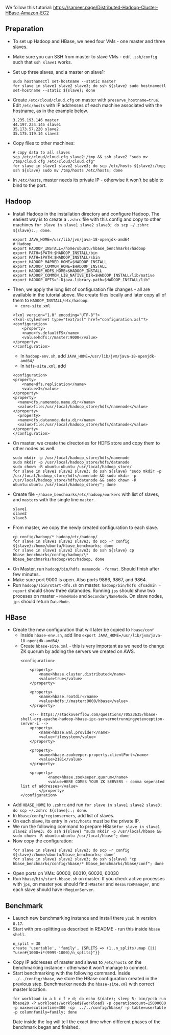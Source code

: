 
We follow this tutorial: https://sameer.page/Distributed-Hadoop-Cluster-HBase-Amazon-EC2

## Preparation

* To set up Hadoop and HBase, we need four VMs - one master and three slaves.
* Make sure you can SSH from master to slave VMs - edit `.ssh/config` such that `ssh slave1` works.
* Set up three slaves, and a master on slave1:
  ```
  sudo hostnamectl set-hostname --static master
  for slave in slave1 slave2 slave3; do ssh ${slave} sudo hostnamectl set-hostname --static ${slave}; done 
  ```
* Create `/etc/cloud/cloud.cfg` on master with `preserve_hostname=true`. Edit `/etc/hosts` with IP addresses of each machine associated with the hostname, as in the example below.
	```
	3.235.193.146 master
	44.197.234.145 slave1
	35.173.57.220 slave2
	35.175.119.14 slave3
	```

* Copy files to other machines:
	```
  # copy data to all slaves
  scp /etc/cloud/cloud.cfg slave2:/tmp && ssh slave2 "sudo mv /tmp/cloud.cfg /etc/cloud/cloud.cfg"
  for slave in slave1 slave2 slave3; do scp /etc/hosts ${slave}:/tmp; ssh ${slave} sudo mv /tmp/hosts /etc/hosts; done
  ```
* In `/etc/hosts`, master needs its private IP - otherwise it won't be able to bind to the port.

## Hadoop

* Install Hadoop in the installation directory and configure Hadoop. The easiest way is to create a `.zshrc` file with this config and copy to other machines `for slave in slave1 slave2 slave3; do scp ~/.zshrc ${slave}:.; done`.
  ```
  export JAVA_HOME=/usr/lib/jvm/java-18-openjdk-amd64
  # Hadoop
  export HADOOP_INSTALL=/home/ubuntu/hbase_benchmarks/hadoop
  export PATH=$PATH:$HADOOP_INSTALL/bin
  export PATH=$PATH:$HADOOP_INSTALL/sbin
  export HADOOP_MAPRED_HOME=$HADOOP_INSTALL
  export HADOOP_COMMON_HOME=$HADOOP_INSTALL
  export HADOOP_HDFS_HOME=$HADOOP_INSTALL
  export HADOOP_COMMON_LIB_NATIVE_DIR=$HADOOP_INSTALL/lib/native
  export HADOOP_OPTS="-Djava.library.path=$HADOOP_INSTALL/lib"
  ```
* Then, we apply the long list of configuration file changes - all are available in the tutorial above. We create files locally and later copy all of them to `HADOOP_INSTALL/etc/hadoop`.
	- `core-site.xml`  
	```
	<?xml version="1.0" encoding="UTF-8"?>  
	<?xml-stylesheet type="text/xsl" href="configuration.xsl"?>  
	<configuration>
	    <property>
        <name>fs.defaultFS</name>
        <value>hdfs://master:9000</value>
	</property>
	</configuration>  
	```  
	- In `hadoop-env.sh`, add `JAVA_HOME=/usr/lib/jvm/java-18-openjdk-amd64/`
	- In `hdfs-site.xml`, add  
	```  
	<configuration>
    <property>
        <name>dfs.replication</name>
        <value>3</value>
	</property>
	<property>
      <name>dfs.namenode.name.dir</name>
      <value>file:/usr/local/hadoop_store/hdfs/namenode</value>
	</property>
	  <property>
      <name>dfs.datanode.data.dir</name>
      <value>file:/usr/local/hadoop_store/hdfs/datanode</value>
  	</property>
	</configuration>
  
	```	
* On master, we create the directories for HDFS store and copy them to other nodes as well.
  ```
  sudo mkdir -p /usr/local/hadoop_store/hdfs/namenode
  sudo mkdir -p /usr/local/hadoop_store/hdfs/datanode
  sudo chown -R ubuntu:ubuntu /usr/local/hadoop_store/
  for slave in slave1 slave2 slave3; do ssh ${slave} "sudo mkdir -p /usr/local/hadoop_store/hdfs/namenode && sudo mkdir -p /usr/local/hadoop_store/hdfs/datanode && sudo chown -R ubuntu:ubuntu /usr/local/hadoop_store/"; done
  ```
* Create file `~/hbase_benchmarks/etc/hadoop/workers` with list of slaves, and `masters` with the single line `master`.
	```
  slave1
  slave2
  slave3
	```
* From master, we copy the newly created configuration to each slave.
  ```
  cp config/hadoop/* hadoop/etc/hadoop/
  for slave in slave1 slave2 slave3; do scp -r config ${slave}:/home/ubuntu/hbase_benchmarks; done
  for slave in slave1 slave2 slave3; do ssh ${slave} cp hbase_benchmarks/config/hadoop/\* hbase_benchmarks/hadoop/etc/hadoop; done
  ```
* On Master, run `hadoop/bin/hdfs namenode -format`. Should finish after few minutes.
* Make sure port 9000 is open. Also ports 9866, 9867, and 9864.
* Run `hadoop/sbin/start-dfs.sh` on master. `hadoop/bin/hdfs dfsadmin -report` should show three datanodes. Running `jps` should show two proceses on master - `NameNode` and `SecondaryNameNode`. On slave nodes, `jps` should return `DataNode`.

## HBase

- Create the new configuration that will later be copied to `hbase/conf`
	- Inside `hbase-env.sh`, add line `export JAVA_HOME=/usr/lib/jvm/java-18-openjdk-amd64/`.
	- Create `hbase-site.xml` - this is very important as we need to change ZK quorum by adding the servers we created on AWS.  
		```
		<configuration>
		
  			<property>
    			<name>hbase.cluster.distributed</name>
    			<value>true</value>
  			</property>
  			
  			<property>
  				<name>hbase.rootdir</name>
  				<value>hdfs://master:9000/hbase</value>
			</property>
			
			<!-- https://stackoverflow.com/questions/70523635/hbase-shell-org-apache-hadoop-hbase-ipc-servernotrunningyetexception-server-i -->
			<property>
				<name>hbase.wal.provider</name>
				<value>filesystem</value>
			</property>

			<property>
				<name>hbase.zookeeper.property.clientPort</name>
				<value>2181</value>
			</property>
			
			<property>
		    		<name>hbase.zookeeper.quorum</name>
		    		<value>HERE COMES YOUR ZK SERVERS - comma seperated list of addresses</value>
		    	</property>
		</configuration>
		```
- Add `HBASE_HOME` to `.zshrc` and run `for slave in slave1 slave2 slave3; do scp ~/.zshrc ${slave}:.; done`.
- In `hbase/confg/regionservers`, add list of slaves.
- On each slave, its entry in `/etc/hosts` must be the private IP.
- We run the following command to prepare HBase`for slave in slave1 slave2 slave3; do ssh ${slave} "sudo mkdir -p /usr/local/hbase && sudo chown -R ubuntu:ubuntu /usr/local/hbase"; done`
- Now copy the configuration:  
	```  
	for slave in slave1 slave2 slave3; do scp -r config ${slave}:/home/ubuntu/hbase_benchmarks; done`
	for slave in slave1 slave2 slave3; do ssh ${slave} "cp hbase_benchmarks/config/hbase/* hbase_benchmarks/hbase/conf"; done
	```
- Open ports on VMs: 60000, 60010, 60020, 60030
- Run `hbase/bin/start-hbase.sh` on master. If you check active processes with `jps`, on master you should find `HMaster` and `ResourceManager`, and each slave should have `HRegionServer`.

## Benchmark

- Launch new benchmarking instance and install there `ycsb` in version `0.17`.
- Start with pre-splitting as described in README - run this inside `hbase shell`.
  ```
  n_split = 30
  create 'usertable', 'family', {SPLITS => (1..n_splits).map {|i| "user#{1000+i*(9999-1000)/n_splits}"}}
  ```
- Copy IP addresses of master and slaves to `/etc/hosts` on the benchmarking instance - otherwise it won't manage to connect.
- Start benchmarking with the following command. Inside `../../config/hbase`, we store the HBase configuration created in the previous step. Benchmarker needs the `hbase-site.xml` with correct master location.
  ```
  for workload in a b c f e d; do echo $(date); sleep 5; bin/ycsb run hbase20 -P workloads/workload${workload} -p operationcount=15000000 -p maxexecutiontime=300 -cp  ../../config/hbase/ -p table=usertable -p columnfamily=family; done
  ```
   Date inside the log will tell the exact time when different phases of the benchmark began and finished.
